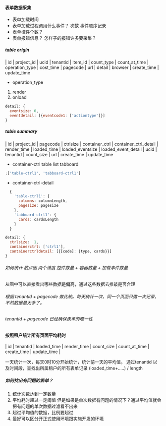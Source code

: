 #### 表单数据采集

- 表单加载时间
- 表单加载过程调用什么事件？ 次数 事件顺序记录
- 表单控件个数？
- 表单报错信息？ 怎样子的报错许多要采集？

##### table origin

| id | project_id | ucid | tenantid | item_id | count_type | count_at_time | operation_type | cost_time | pagecode | url | detail | browser | create_time | update_time

- operation_type

1. render
2. onload

```js
detail: {
  eventsize: 0,
  eventdetail: [{eventcode1: ['actiontype']}]
}
```

##### table summary

| id | project_id | pagecode | ctrlsize | container_ctrl | container_ctrl_detail | render_time | loaded_time | loaded_eventsize | loaded_event_detail | ucid | tenantid | count_size | url | create_time | update_time

- container-ctrl table list tabboard

```js
;['table-ctrl1', 'tabboard-ctrl1']
```

- container-ctrl-detail

```js
  {
    'table-ctrl1': {
      columns: columnLength,
      pagesize: pagesize
    },
    'tabboard-ctrl1': {
      cards: cardsLength
    }
  }
```

```js
detail: {
  ctrlsize:  1,
  containerctrl: ['ctrl1'],
  containerctrldetail: [{[code]: {type, cards}}]
}
```

###### 如何统计 散点图 两个维度 控件数量 + 容器数量 + 加载事件数量

从图中可以直接看出哪些数据是偏高，通过这些数据去推敲是否合理

###### 根据 tenantid + pagecode 做比较。每天统计一次，同一个页面只做一次记录，不然数据量太多了。

###### tenantid + pagecode 已经确保表单的唯一性

#### 按照租户统计所有页面平均耗时

| id | tenantid | loaded_time | render_time | count_size | count_at_time | create_time | update_time |

一天统计一次，每天0时10分开始统计，统计前一天的平均值。
通过tenantid 以及时间段，查找出所属租户的所有表单记录
(loaded_time+.....) / length

##### 如何找出有问题的表单？
1. 统计次数达到一定数量
2. 平均耗时超过一定阈值  但是如果是单次数据有问题的情况下？通过平均值就会把有问题的单次数据过滤看不出来
3. 超过平均值的数据，比例要超过
4. 最好可以区分开正式使用环境跟实施开发的环境